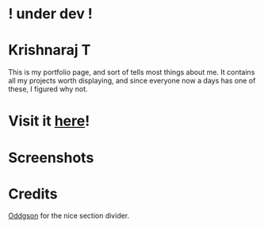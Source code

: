 # ! under dev !

# Krishnaraj T

This is my portfolio page, and sort of tells most things about me. It contains all my projects worth displaying, and since everyone now a days has one of these, I figured why not.

# Visit it [here](https://krishnaraj.surge.sh)!

# Screenshots

# Credits

[Oddgson](https://codepen.io/Oddgson/pen/VPrYbv) for the nice section divider.
